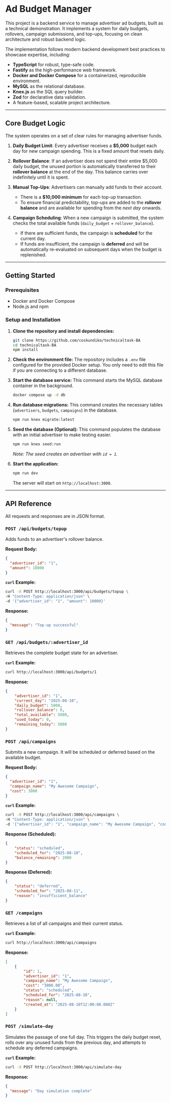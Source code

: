 # Ad Budget Manager

This project is a backend service to manage advertiser ad budgets, built as a technical demonstration. It implements a system for daily budgets, rollovers, campaign submissions, and top-ups, focusing on clean architecture and robust backend logic.

The implementation follows modern backend development best practices to showcase expertise, including:
- **TypeScript** for robust, type-safe code.
- **Fastify** as the high-performance web framework.
- **Docker and Docker Compose** for a containerized, reproducible environment.
- **MySQL** as the relational database.
- **Knex.js** as the SQL query builder.
- **Zod** for declarative data validation.
- A feature-based, scalable project architecture.

---

## Core Budget Logic

The system operates on a set of clear rules for managing advertiser funds.

1.  **Daily Budget Limit**: Every advertiser receives a **$5,000** budget each day for new campaign spending. This is a fixed amount that resets daily.

2.  **Rollover Balance**: If an advertiser does not spend their entire $5,000 daily budget, the unused portion is automatically transferred to their **rollover balance** at the end of the day. This balance carries over indefinitely until it is spent.

3.  **Manual Top-Ups**: Advertisers can manually add funds to their account.
    - There is a **$10,000 minimum** for each top-up transaction.
    - To ensure financial predictability, top-ups are added to the **rollover balance** and are available for spending from the *next day* onwards.

4.  **Campaign Scheduling**: When a new campaign is submitted, the system checks the total available funds (`daily_budget` + `rollover_balance`).
    - If there are sufficient funds, the campaign is **scheduled** for the current day.
    - If funds are insufficient, the campaign is **deferred** and will be automatically re-evaluated on subsequent days when the budget is replenished.

---

## Getting Started

### Prerequisites
- Docker and Docker Compose
- Node.js and npm

### Setup and Installation

1.  **Clone the repository and install dependencies:**
    ```bash
    git clone https://github.com/coskundiko/technicaltask-BA
    cd technicaltask-BA
    npm install
    ```

2.  **Check the environment file:**
    The repository includes a `.env` file configured for the provided Docker setup. You only need to edit this file if you are connecting to a different database.

3.  **Start the database service:**
    This command starts the MySQL database container in the background.
    ```bash
    docker compose up -d db
    ```

4.  **Run database migrations:**
    This command creates the necessary tables (`advertisers`, `budgets`, `campaigns`) in the database.
    ```bash
    npm run knex migrate:latest
    ```

5.  **Seed the database (Optional):**
    This command populates the database with an initial advertiser to make testing easier.
    ```bash
    npm run knex seed:run
    ```
    *Note: The seed creates an advertiser with `id = 1`.*

6.  **Start the application:**
    ```bash
    npm run dev
    ```
    The server will start on `http://localhost:3000`.

---

## API Reference

All requests and responses are in JSON format.

### `POST /api/budgets/topup`
Adds funds to an advertiser's rollover balance.

**Request Body:**
```json
{
  "advertiser_id": "1",
  "amount": 10000
}
```

**`curl` Example:**
```bash
curl -X POST http://localhost:3000/api/budgets/topup \
-H "Content-Type: application/json" \
-d '{"advertiser_id": "1", "amount": 10000}'
```

**Response:**
```json
{
  "message": "Top-up successful"
}
```

### `GET /api/budgets/:advertiser_id`
Retrieves the complete budget state for an advertiser.

**`curl` Example:**
```bash
curl http://localhost:3000/api/budgets/1
```

**Response:**
```json
{
    "advertiser_id": "1",
    "current_day": "2025-08-10",
    "daily_budget": 5000,
    "rollover_balance": 0,
    "total_available": 5000,
    "used_today": 0,
    "remaining_today": 5000
}
```

### `POST /api/campaigns`
Submits a new campaign. It will be scheduled or deferred based on the available budget.

**Request Body:**
```json
{
  "advertiser_id": "1",
  "campaign_name": "My Awesome Campaign",
  "cost": 3000
}
```

**`curl` Example:**
```bash
curl -X POST http://localhost:3000/api/campaigns \
-H "Content-Type: application/json" \
-d '{"advertiser_id": "1", "campaign_name": "My Awesome Campaign", "cost": 3000}'
```

**Response (Scheduled):**
```json
{
    "status": "scheduled",
    "scheduled_for": "2025-08-10",
    "balance_remaining": 2000
}
```

**Response (Deferred):**
```json
{
    "status": "deferred",
    "scheduled_for": "2025-08-11",
    "reason": "insufficient_balance"
}
```

### `GET /campaigns`
Retrieves a list of all campaigns and their current status.

**`curl` Example:**
```bash
curl http://localhost:3000/api/campaigns
```

**Response:**
```json
[
    {
        "id": 1,
        "advertiser_id": "1",
        "campaign_name": "My Awesome Campaign",
        "cost": "3000.00",
        "status": "scheduled",
        "scheduled_for": "2025-08-10",
        "reason": null,
        "created_at": "2025-08-10T12:00:00.000Z"
    }
]
```

### `POST /simulate-day`
Simulates the passage of one full day. This triggers the daily budget reset, rolls over any unused funds from the previous day, and attempts to schedule any deferred campaigns.

**`curl` Example:**
```bash
curl -X POST http://localhost:3000/api/simulate-day
```

**Response:**
```json
{
  "message": "Day simulation complete"
}
```